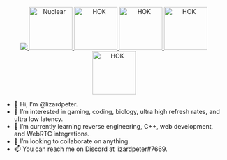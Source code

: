<p align="center">
  <a href="https://discord.gg/cM488Ws">
    <img src="https://github.com/lizardpeter/house-of-kublai/blob/master/images/HK%20BANNER.png" object-fit="cover">
    <img height="99vw" width="auto" src="https://raw.githubusercontent.com/lizardpeter/house-of-kublai/master/Web/nuclear.png" alt="Nuclear">
    <img height="99vw" width="auto" src="https://raw.githubusercontent.com/lizardpeter/house-of-kublai/master/images/1024.png" alt="HOK">
    <img height="99vw" width="auto" src="https://raw.githubusercontent.com/lizardpeter/house-of-kublai/master/Web/al3.png" alt="HOK">
    <img height="99vw" width="auto" src="https://raw.githubusercontent.com/lizardpeter/house-of-kublai/master/Web/Among%202.png" alt="HOK">
    <img height="99vw" width="auto" src="https://raw.githubusercontent.com/lizardpeter/house-of-kublai/master/Web/Emoji-Blitz-Star-Wars-the-Mandalorian-single.png" alt="HOK">
  </a>
</p>

- 👋 Hi, I’m @lizardpeter.
- 👀 I’m interested in gaming, coding, biology, ultra high refresh rates, and ultra low latency.
- 🌱 I’m currently learning reverse engineering, C++, web development, and WebRTC integrations.
- 💞️ I’m looking to collaborate on anything.
- 📫 You can reach me on Discord at lizardpeter#7669.

<!---
lizardpeter/lizardpeter is a ✨ special ✨ repository because its `README.md` (this file) appears on your GitHub profile.
You can click the Preview link to take a look at your changes.
--->
